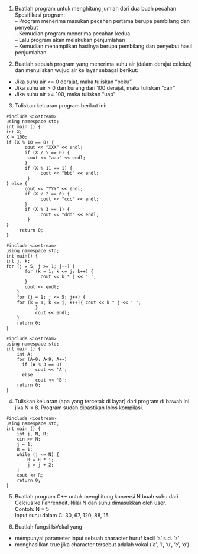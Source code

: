 1. Buatlah program untuk menghitung jumlah dari dua buah pecahan\
Spesifikasi program: \
– Program menerima masukan pecahan pertama berupa
pembilang dan penyebut \
– Kemudian program menerima pecahan kedua \
– Lalu program akan melakukan penjumlahan \
– Kemudian menampilkan hasilnya berupa pembilang dan penyebut hasil penjumlahan

2. Buatlah sebuah program yang menerima suhu air (dalam derajat celcius) dan menuliskan wujud air ke layar sebagai berikut:
- Jika suhu air <= 0 derajat, maka tuliskan “beku”
- Jika suhu air > 0 dan kurang dari 100 derajat, maka tuliskan “cair”
- Jika suhu air >= 100, maka tuliskan “uap”

3. Tuliskan keluaran program berikut ini:
```
#include <iostream>
using namespace std;
int main () {
int X;
X = 100;
if (X % 10 == 0) {
       cout << "XXX" << endl;
       if (X / 5 == 0) {
        cout << "aaa" << endl;
       }
       if (X % 11 == 1) {
             cout << "bbb" << endl;
        } 
} else {
	   cout << "YYY" << endl;
       if (X / 2 == 0) {
             cout << "ccc" << endl;
       }
       if (X % 3 == 1) {
       		 cout << "ddd" << endl;
        } 
}
	 return 0;   
}
```

```
#include <iostream>
using namespace std;
int main() {
int j, k;
for (j = 5; j >= 1; j--) {
       for (k = 1; k <= j; k++) {
             cout << k * j << ' ';
       }
       cout << endl;
	}
	for (j = 1; j <= 5; j++) {
	for (k = 1; k <= j; k++){ cout << k * j << ' ';
	       }
	       cout << endl;
	}
	return 0;
}
```

```
#include <iostream>
using namespace std;
int main () {
	int A;
	for (A=0; A<9; A++)
	  if (A % 3 == 0)
	       cout << 'A';
	  else
	       cout << 'B';
	return 0;
}
```

4. Tuliskan keluaran (apa yang tercetak di layar) dari program di bawah ini jika N = 8. Program sudah dipastikan lolos kompilasi.
```
#include <iostream>
using namespace std;
int main () {
    int j, N, R;
    cin >> N;
    j = 1;
    R = 1;
    while (j <= N) {
        R = R * j;
        j = j + 2;
    }
    cout << R;
    return 0;
}
```

5. Buatlah program C++ untuk menghitung konversi N buah suhu dari Celcius ke Fahrenheit. Nilai N dan suhu dimasukkan oleh user. \
	Contoh: N = 5 \
		         Input suhu dalam C: 30, 67, 120, 88, 15

6. Buatlah fungsi IsVokal yang
- mempunyai parameter input sebuah character huruf
kecil ‘a’ s.d. ‘z’
- menghasilkan true jika character tersebut adalah vokal (‘a’, ‘i’, ‘u’, ‘e’, ‘o’)

